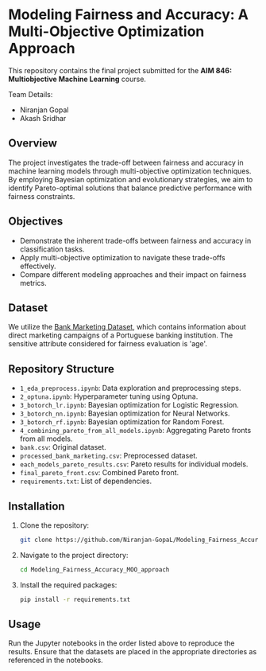 # Modeling Fairness and Accuracy: A Multi-Objective Optimization Approach

This repository contains the final project submitted for the **AIM 846: Multiobjective Machine Learning** course. 

Team Details:
- Niranjan Gopal
- Akash Sridhar

## Overview

The project investigates the trade-off between fairness and accuracy in machine learning models through multi-objective optimization techniques. By employing Bayesian optimization and evolutionary strategies, we aim to identify Pareto-optimal solutions that balance predictive performance with fairness constraints.

## Objectives

* Demonstrate the inherent trade-offs between fairness and accuracy in classification tasks.
* Apply multi-objective optimization to navigate these trade-offs effectively.
* Compare different modeling approaches and their impact on fairness metrics.

## Dataset

We utilize the [Bank Marketing Dataset](https://archive.ics.uci.edu/ml/datasets/bank+marketing), which contains information about direct marketing campaigns of a Portuguese banking institution. The sensitive attribute considered for fairness evaluation is 'age'.
<!-- 
## Methodology

1. **Data Preprocessing**: Handled missing values, encoded categorical variables, and normalized numerical features.
2. **Model Training**:

   * Implemented Logistic Regression, Random Forest, and Neural Networks.
   * Used Optuna for hyperparameter tuning.
3. **Fairness Evaluation**:

   * Computed metrics such as Demographic Parity and Equal Opportunity.
   * Analyzed the impact of different models on these metrics.
4. **Multi-Objective Optimization**:

   * Employed Bayesian optimization to find Pareto-optimal solutions.
   * Visualized the trade-offs between accuracy and fairness. -->

<!-- ## Results

* Identified Pareto fronts illustrating the trade-offs between accuracy and fairness.
* Observed that optimizing for fairness can lead to a decrease in accuracy, and vice versa.
* Demonstrated the effectiveness of multi-objective optimization in balancing these competing objectives. -->

## Repository Structure

* `1_eda_preprocess.ipynb`: Data exploration and preprocessing steps.
* `2_optuna.ipynb`: Hyperparameter tuning using Optuna.
* `3_botorch_lr.ipynb`: Bayesian optimization for Logistic Regression.
* `3_botorch_nn.ipynb`: Bayesian optimization for Neural Networks.
* `3_botorch_rf.ipynb`: Bayesian optimization for Random Forest.
* `4_combining_pareto_from_all_models.ipynb`: Aggregating Pareto fronts from all models.
* `bank.csv`: Original dataset.
* `processed_bank_marketing.csv`: Preprocessed dataset.
* `each_models_pareto_results.csv`: Pareto results for individual models.
* `final_pareto_front.csv`: Combined Pareto front.
* `requirements.txt`: List of dependencies.

## Installation

1. Clone the repository:

   ```bash
   git clone https://github.com/Niranjan-GopaL/Modeling_Fairness_Accuracy_MOO_approach.git
   ```



2. Navigate to the project directory:

   ```bash
   cd Modeling_Fairness_Accuracy_MOO_approach
   ```



3. Install the required packages:

   ```bash
   pip install -r requirements.txt
   ```



## Usage

Run the Jupyter notebooks in the order listed above to reproduce the results. Ensure that the datasets are placed in the appropriate directories as referenced in the notebooks.


